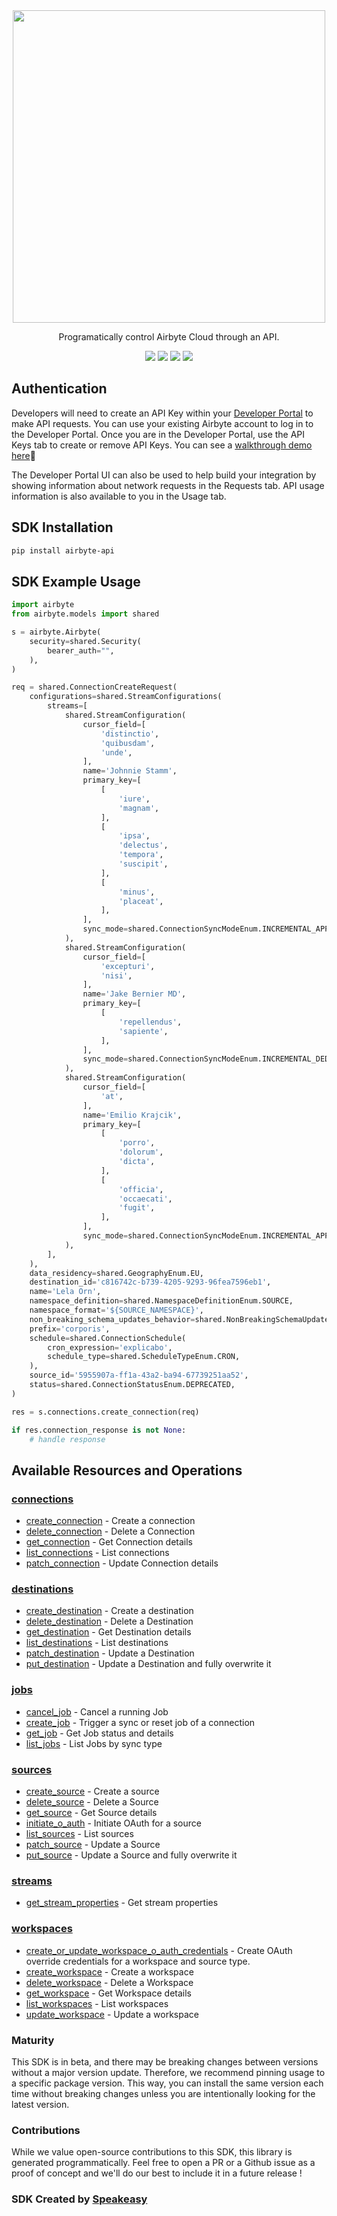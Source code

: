 <div align="center">
        <img src="https://user-images.githubusercontent.com/68016351/222853569-b35cc448-6481-4cf2-a237-bd5da47e94fd.png" width="500">
   <p>Programatically control Airbyte Cloud through an API.</p>
   <a href="https://reference.airbyte.com/reference/start"><img src="https://img.shields.io/static/v1?label=Docs&message=API Ref&color=000000&style=for-the-badge" /></a>
   <a href="https://github.com/airbytehq/airbyte-api-python-sdk/actions"><img src="https://img.shields.io/github/actions/workflow/status/airbytehq/airbyte-api-python-sdk/speakeasy_sdk_generation.yml?style=for-the-badge" /></a>
  <a href="https://opensource.org/licenses/MIT"><img src="https://img.shields.io/badge/License-MIT-blue.svg?style=for-the-badge" /></a>
  <a href="https://github.com/airbytehq/airbyte-api-python-sdk/releases"><img src="https://img.shields.io/github/v/release/airbytehq/airbyte-api-python-sdk?sort=semver&style=for-the-badge" /></a>
</div>

## Authentication

Developers will need to create an API Key within your [Developer Portal](https://portal.airbyte.com/) to make API requests. You can use your existing Airbyte account to log in to the Developer Portal. Once you are in the Developer Portal, use the API Keys tab to create or remove API Keys. You can see a [walkthrough demo here](https://www.loom.com/share/7997a7c67cd642cc8d1c72ef0dfcc4bc)🎦

The Developer Portal UI can also be used to help build your integration by showing information about network requests in the Requests tab. API usage information is also available to you in the Usage tab.

<!-- Start SDK Installation -->
## SDK Installation

```bash
pip install airbyte-api
```
<!-- End SDK Installation -->

## SDK Example Usage
<!-- Start SDK Example Usage -->
```python
import airbyte
from airbyte.models import shared

s = airbyte.Airbyte(
    security=shared.Security(
        bearer_auth="",
    ),
)

req = shared.ConnectionCreateRequest(
    configurations=shared.StreamConfigurations(
        streams=[
            shared.StreamConfiguration(
                cursor_field=[
                    'distinctio',
                    'quibusdam',
                    'unde',
                ],
                name='Johnnie Stamm',
                primary_key=[
                    [
                        'iure',
                        'magnam',
                    ],
                    [
                        'ipsa',
                        'delectus',
                        'tempora',
                        'suscipit',
                    ],
                    [
                        'minus',
                        'placeat',
                    ],
                ],
                sync_mode=shared.ConnectionSyncModeEnum.INCREMENTAL_APPEND,
            ),
            shared.StreamConfiguration(
                cursor_field=[
                    'excepturi',
                    'nisi',
                ],
                name='Jake Bernier MD',
                primary_key=[
                    [
                        'repellendus',
                        'sapiente',
                    ],
                ],
                sync_mode=shared.ConnectionSyncModeEnum.INCREMENTAL_DEDUPED_HISTORY,
            ),
            shared.StreamConfiguration(
                cursor_field=[
                    'at',
                ],
                name='Emilio Krajcik',
                primary_key=[
                    [
                        'porro',
                        'dolorum',
                        'dicta',
                    ],
                    [
                        'officia',
                        'occaecati',
                        'fugit',
                    ],
                ],
                sync_mode=shared.ConnectionSyncModeEnum.INCREMENTAL_APPEND,
            ),
        ],
    ),
    data_residency=shared.GeographyEnum.EU,
    destination_id='c816742c-b739-4205-9293-96fea7596eb1',
    name='Lela Orn',
    namespace_definition=shared.NamespaceDefinitionEnum.SOURCE,
    namespace_format='${SOURCE_NAMESPACE}',
    non_breaking_schema_updates_behavior=shared.NonBreakingSchemaUpdatesBehaviorEnum.IGNORE,
    prefix='corporis',
    schedule=shared.ConnectionSchedule(
        cron_expression='explicabo',
        schedule_type=shared.ScheduleTypeEnum.CRON,
    ),
    source_id='5955907a-ff1a-43a2-ba94-67739251aa52',
    status=shared.ConnectionStatusEnum.DEPRECATED,
)

res = s.connections.create_connection(req)

if res.connection_response is not None:
    # handle response
```
<!-- End SDK Example Usage -->

<!-- Start SDK Available Operations -->
## Available Resources and Operations


### [connections](docs/connections/README.md)

* [create_connection](docs/connections/README.md#create_connection) - Create a connection
* [delete_connection](docs/connections/README.md#delete_connection) - Delete a Connection
* [get_connection](docs/connections/README.md#get_connection) - Get Connection details
* [list_connections](docs/connections/README.md#list_connections) - List connections
* [patch_connection](docs/connections/README.md#patch_connection) - Update Connection details

### [destinations](docs/destinations/README.md)

* [create_destination](docs/destinations/README.md#create_destination) - Create a destination
* [delete_destination](docs/destinations/README.md#delete_destination) - Delete a Destination
* [get_destination](docs/destinations/README.md#get_destination) - Get Destination details
* [list_destinations](docs/destinations/README.md#list_destinations) - List destinations
* [patch_destination](docs/destinations/README.md#patch_destination) - Update a Destination
* [put_destination](docs/destinations/README.md#put_destination) - Update a Destination and fully overwrite it

### [jobs](docs/jobs/README.md)

* [cancel_job](docs/jobs/README.md#cancel_job) - Cancel a running Job
* [create_job](docs/jobs/README.md#create_job) - Trigger a sync or reset job of a connection
* [get_job](docs/jobs/README.md#get_job) - Get Job status and details
* [list_jobs](docs/jobs/README.md#list_jobs) - List Jobs by sync type

### [sources](docs/sources/README.md)

* [create_source](docs/sources/README.md#create_source) - Create a source
* [delete_source](docs/sources/README.md#delete_source) - Delete a Source
* [get_source](docs/sources/README.md#get_source) - Get Source details
* [initiate_o_auth](docs/sources/README.md#initiate_o_auth) - Initiate OAuth for a source
* [list_sources](docs/sources/README.md#list_sources) - List sources
* [patch_source](docs/sources/README.md#patch_source) - Update a Source
* [put_source](docs/sources/README.md#put_source) - Update a Source and fully overwrite it

### [streams](docs/streams/README.md)

* [get_stream_properties](docs/streams/README.md#get_stream_properties) - Get stream properties

### [workspaces](docs/workspaces/README.md)

* [create_or_update_workspace_o_auth_credentials](docs/workspaces/README.md#create_or_update_workspace_o_auth_credentials) - Create OAuth override credentials for a workspace and source type.
* [create_workspace](docs/workspaces/README.md#create_workspace) - Create a workspace
* [delete_workspace](docs/workspaces/README.md#delete_workspace) - Delete a Workspace
* [get_workspace](docs/workspaces/README.md#get_workspace) - Get Workspace details
* [list_workspaces](docs/workspaces/README.md#list_workspaces) - List workspaces
* [update_workspace](docs/workspaces/README.md#update_workspace) - Update a workspace
<!-- End SDK Available Operations -->

### Maturity

This SDK is in beta, and there may be breaking changes between versions without a major version update. Therefore, we recommend pinning usage
to a specific package version. This way, you can install the same version each time without breaking changes unless you are intentionally
looking for the latest version.

### Contributions

While we value open-source contributions to this SDK, this library is generated programmatically.
Feel free to open a PR or a Github issue as a proof of concept and we'll do our best to include it in a future release !

### SDK Created by [Speakeasy](https://docs.speakeasyapi.dev/docs/using-speakeasy/client-sdks)
